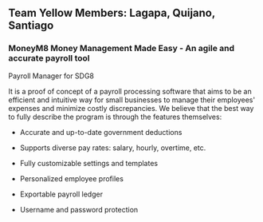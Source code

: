 ## Team Yellow Members: Lagapa, Quijano, Santiago 

### MoneyM8 Money Management Made Easy - An agile and accurate payroll tool

Payroll Manager for SDG8 

It is a proof of concept of a payroll processing software that aims to be an efficient and intuitive way for small businesses to manage their employees' expenses and minimize costly discrepancies. We believe that the best way to fully describe the program is through the features themselves: 

* Accurate and up-to-date government deductions

* Supports diverse pay rates: salary, hourly, overtime, etc.

* Fully customizable settings and templates

* Personalized employee profiles

* Exportable payroll ledger

* Username and password protection
